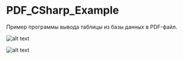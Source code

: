 # PDF_CSharp_Example
Пример программы вывода таблицы из базы данных в PDF-файл.

![alt text]([url=https://ibb.co/JcKfJPn][img]https://i.ibb.co/dfrdYyB/2023-08-19-120529.png[/img][/url])

![alt text](https://ibb.co/g4pj65F)

